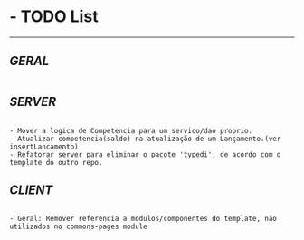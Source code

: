 # - TODO List
---
## *GERAL*
```
```
## *SERVER*
```

- Mover a logica de Competencia para um servico/dao proprio.
- Atualizar competencia(saldo) na atualização de um Lançamento.(ver insertLancamento)
- Refatorar server para eliminar o pacote 'typedi', de acordo com o template do outro repo.

```
## *CLIENT*
```

- Geral: Remover referencia a modulos/componentes do template, não utilizados no commons-pages module
```

